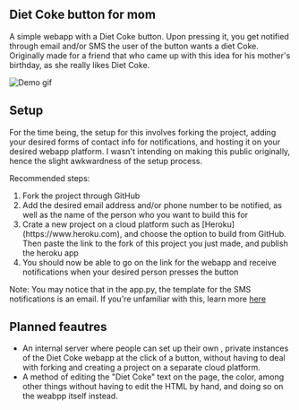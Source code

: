 ## Diet Coke button for mom

A simple webapp with a Diet Coke button. Upon pressing it, you get notified through email and/or SMS the user of the button wants a diet Coke.
Originally made for a friend that who came up with this idea for his mother's birthday, as she really likes Diet Coke.

![Demo gif](https://i.imgur.com/X7nVU3s.gif)

## Setup

For the time being, the setup for this involves forking the project, adding your desired forms of contact info for notifications, and hosting it on your desired webapp platform.
I wasn't intending on making this public originally, hence the slight awkwardness of the setup process.

Recommended steps:
<ol>
  <li> Fork the project through GitHub </li>
  <li> Add the desired email address and/or phone number to be notified, as well as the name of the person who you want to build this for </li>
  <li> Crate a new project on a cloud platform such as [Heroku](https://www.heroku.com), and choose the option to build from GitHub. Then paste the link to the fork of this project you just made, and publish the heroku app </li>
  <li> You should now be able to go on the link for the webapp and receive notifications when your desired person presses the button </li>
</ol>
  
Note: You may notice that in the app.py, the template for the SMS notifications is an email. If you're unfamiliar with this, learn more [here](https://www.dialmycalls.com/blog/send-text-messages-email-address)

## Planned feautres
  * An internal server where people can set up their own , private instances of the Diet Coke webapp at the click of a button, without having to deal with forking and creating a project on a separate cloud platform.
  * A method of editing the "Diet Coke" text on the page, the color, among other things without having to edit the HTML by hand, and doing so on the weabpp itself instead.
  
  
  
  
